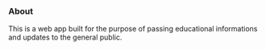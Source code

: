 ### About

This is a web app built for the purpose of passing educational informations and updates to the general public. 